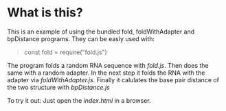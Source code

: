 What is this?
=============

This is an example of using the bundled fold, foldWithAdapter and bpDistance programs.
They can be easly used with:
>const fold = require("fold.js")

The program folds a random RNA sequence with *fold.js*. Then does the same with a random adapter.
In the next step it folds the RNA with the adapter via *foldWithAdapter.js*.
Finally it calulates the base pair distance of the two structure with *bpDistance.js*

To try it out:
Just open the *index.html* in a browser.